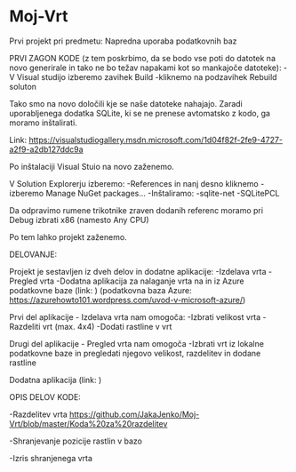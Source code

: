 # Moj-Vrt
Prvi projekt pri predmetu: Napredna uporaba podatkovnih baz


PRVI ZAGON KODE (z tem poskrbimo, da se bodo vse poti do datotek na novo generirale in
tako ne bo težav napakami kot so mankajoče datoteke):
-V Visual studijo izberemo zavihek Build
-kliknemo na podzavihek Rebuild soluton

Tako smo na novo določili kje se naše datoteke nahajajo.
Zaradi uporabljenega dodatka SQLite, ki se ne prenese avtomatsko z kodo, ga moramo inštalirati.

Link: https://visualstudiogallery.msdn.microsoft.com/1d04f82f-2fe9-4727-a2f9-a2db127ddc9a

Po inštalaciji Visual Stuio na novo zaženemo.

V Solution Explorerju izberemo:
-References in nanj desno kliknemo
-izberemo Manage NuGet packages...
-Inštaliramo:
	-sqlite-net
	-SQLitePCL

Da odpravimo rumene trikotnike zraven dodanih referenc moramo pri Debug izbrati x86 (namesto Any CPU)

Po tem lahko projekt zaženemo.


DELOVANJE:

Projekt je sestavljen iz dveh delov in dodatne aplikacije:
-Izdelava vrta
-Pregled vrta
-Dodatna aplikacija za nalaganje vrta na in iz Azure podatkovne baze
(link: )
(podatkovna baza Azure: https://azurehowto101.wordpress.com/uvod-v-microsoft-azure/)

Prvi del aplikacije - Izdelava vrta nam omogoča:
-Izbrati velikost vrta
-Razdeliti vrt (max. 4x4)
-Dodati rastline v vrt

Drugi del aplikacije - Pregled vrta nam omogoča
-Izbrati vrt iz lokalne podatkovne baze in pregledati njegovo velikost, razdelitev in dodane rastline

Dodatna aplikacija (link: )


OPIS DELOV KODE:

-Razdelitev vrta
https://github.com/JakaJenko/Moj-Vrt/blob/master/Koda%20za%20razdelitev

-Shranjevanje pozicije rastlin v bazo


-Izris shranjenega vrta
